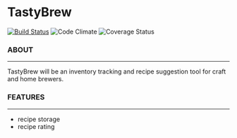 # TastyBrew

[![Build Status](https://travis-ci.org/jonnylink/tastybrew.svg?branch=master)](https://travis-ci.org/jonnylink/tastybrew)
![Code Climate](https://codeclimate.com/github/jonnylink/tastybrew/badges/gpa.svg)
![Coverage Status](https://coveralls.io/repos/github/jonnylink/tastybrew/badge.svg?branch=master)


### ABOUT
--------------------
TastyBrew will be an inventory tracking and recipe suggestion tool for craft and home brewers.

### FEATURES
--------------------
- recipe storage
- recipe rating
